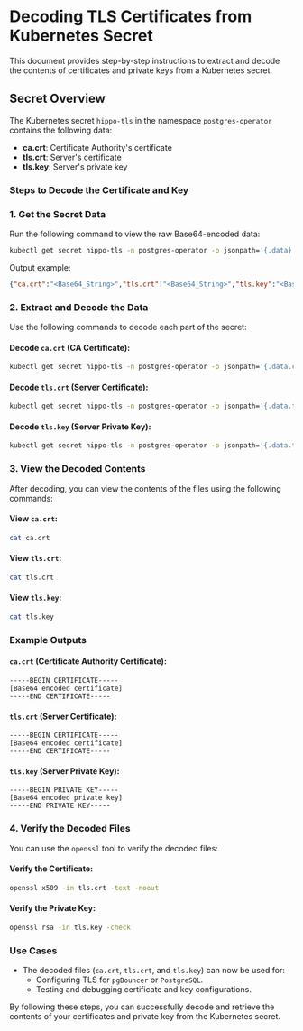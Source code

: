 # Decoding TLS Certificates from Kubernetes Secret

This document provides step-by-step instructions to extract and decode the contents of certificates and private keys from a Kubernetes secret.

## Secret Overview
The Kubernetes secret `hippo-tls` in the namespace `postgres-operator` contains the following data:

- **ca.crt**: Certificate Authority's certificate
- **tls.crt**: Server's certificate
- **tls.key**: Server's private key

### Steps to Decode the Certificate and Key

### 1. Get the Secret Data
Run the following command to view the raw Base64-encoded data:
```bash
kubectl get secret hippo-tls -n postgres-operator -o jsonpath='{.data}'
```

Output example:
```json
{"ca.crt":"<Base64_String>","tls.crt":"<Base64_String>","tls.key":"<Base64_String>"}
```

### 2. Extract and Decode the Data
Use the following commands to decode each part of the secret:

#### Decode `ca.crt` (CA Certificate):
```bash
kubectl get secret hippo-tls -n postgres-operator -o jsonpath='{.data.ca\.crt}' | base64 -d > ca.crt
```

#### Decode `tls.crt` (Server Certificate):
```bash
kubectl get secret hippo-tls -n postgres-operator -o jsonpath='{.data.tls\.crt}' | base64 -d > tls.crt
```

#### Decode `tls.key` (Server Private Key):
```bash
kubectl get secret hippo-tls -n postgres-operator -o jsonpath='{.data.tls\.key}' | base64 -d > tls.key
```

### 3. View the Decoded Contents
After decoding, you can view the contents of the files using the following commands:

#### View `ca.crt`:
```bash
cat ca.crt
```

#### View `tls.crt`:
```bash
cat tls.crt
```

#### View `tls.key`:
```bash
cat tls.key
```

### Example Outputs

#### `ca.crt` (Certificate Authority Certificate):
```
-----BEGIN CERTIFICATE-----
[Base64 encoded certificate]
-----END CERTIFICATE-----
```

#### `tls.crt` (Server Certificate):
```
-----BEGIN CERTIFICATE-----
[Base64 encoded certificate]
-----END CERTIFICATE-----
```

#### `tls.key` (Server Private Key):
```
-----BEGIN PRIVATE KEY-----
[Base64 encoded private key]
-----END PRIVATE KEY-----
```

### 4. Verify the Decoded Files
You can use the `openssl` tool to verify the decoded files:

#### Verify the Certificate:
```bash
openssl x509 -in tls.crt -text -noout
```

#### Verify the Private Key:
```bash
openssl rsa -in tls.key -check
```

### Use Cases
- The decoded files (`ca.crt`, `tls.crt`, and `tls.key`) can now be used for:
  - Configuring TLS for `pgBouncer` or `PostgreSQL`.
  - Testing and debugging certificate and key configurations.

By following these steps, you can successfully decode and retrieve the contents of your certificates and private key from the Kubernetes secret.